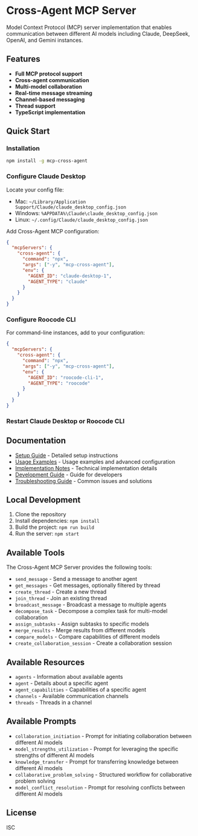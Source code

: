 # Cross-Agent MCP Server

Model Context Protocol (MCP) server implementation that enables communication between different AI models including Claude, DeepSeek, OpenAI, and Gemini instances.

## Features

- **Full MCP protocol support**
- **Cross-agent communication**
- **Multi-model collaboration**
- **Real-time message streaming**
- **Channel-based messaging**
- **Thread support**
- **TypeScript implementation**

## Quick Start

### Installation

```bash
npm install -g mcp-cross-agent
```

### Configure Claude Desktop

Locate your config file:
- Mac: `~/Library/Application Support/Claude/claude_desktop_config.json`
- Windows: `%APPDATA%\Claude\claude_desktop_config.json`
- Linux: `~/.config/Claude/claude_desktop_config.json`

Add Cross-Agent MCP configuration:

```json
{
  "mcpServers": {
    "cross-agent": {
      "command": "npx",
      "args": ["-y", "mcp-cross-agent"],
      "env": {
        "AGENT_ID": "claude-desktop-1",
        "AGENT_TYPE": "claude"
      }
    }
  }
}
```

### Configure Roocode CLI

For command-line instances, add to your configuration:

```json
{
  "mcpServers": {
    "cross-agent": {
      "command": "npx",
      "args": ["-y", "mcp-cross-agent"],
      "env": {
        "AGENT_ID": "roocode-cli-1",
        "AGENT_TYPE": "roocode"
      }
    }
  }
}
```

### Restart Claude Desktop or Roocode CLI

## Documentation

- [Setup Guide](docs/setup-guide.md) - Detailed setup instructions
- [Usage Examples](docs/usage-examples.md) - Usage examples and advanced configuration
- [Implementation Notes](docs/implementation-notes.md) - Technical implementation details
- [Development Guide](docs/development-guide.md) - Guide for developers
- [Troubleshooting Guide](docs/troubleshooting-guide.md) - Common issues and solutions

## Local Development

1. Clone the repository
2. Install dependencies: `npm install`
3. Build the project: `npm run build`
4. Run the server: `npm start`

## Available Tools

The Cross-Agent MCP Server provides the following tools:

- `send_message` - Send a message to another agent
- `get_messages` - Get messages, optionally filtered by thread
- `create_thread` - Create a new thread
- `join_thread` - Join an existing thread
- `broadcast_message` - Broadcast a message to multiple agents
- `decompose_task` - Decompose a complex task for multi-model collaboration
- `assign_subtasks` - Assign subtasks to specific models
- `merge_results` - Merge results from different models
- `compare_models` - Compare capabilities of different models
- `create_collaboration_session` - Create a collaboration session

## Available Resources

- `agents` - Information about available agents
- `agent` - Details about a specific agent
- `agent_capabilities` - Capabilities of a specific agent
- `channels` - Available communication channels
- `threads` - Threads in a channel

## Available Prompts

- `collaboration_initiation` - Prompt for initiating collaboration between different AI models
- `model_strengths_utilization` - Prompt for leveraging the specific strengths of different AI models
- `knowledge_transfer` - Prompt for transferring knowledge between different AI models
- `collaborative_problem_solving` - Structured workflow for collaborative problem solving
- `model_conflict_resolution` - Prompt for resolving conflicts between different AI models

## License

ISC
